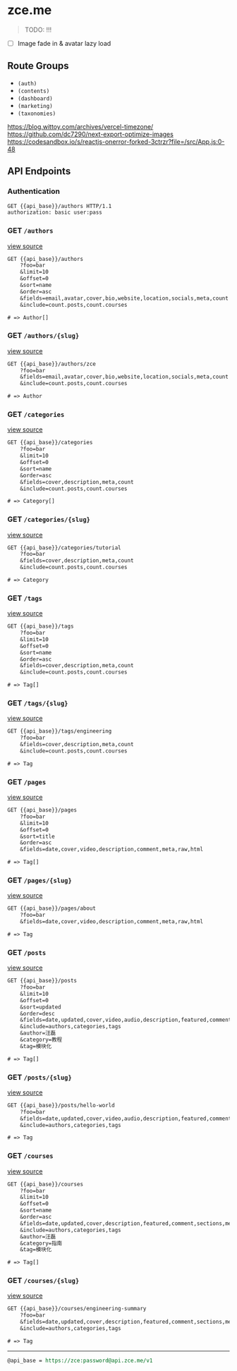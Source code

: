 # zce.me

> TODO: !!!

- [ ] Image fade in & avatar lazy load

## Route Groups

- `(auth)`
- `(contents)`
- `(dashboard)`
- `(marketing)`
- `(taxonomies)`

https://blog.wittoy.com/archives/vercel-timezone/
https://github.com/dc7290/next-export-optimize-images
https://codesandbox.io/s/reactjs-onerror-forked-3ctrzr?file=/src/App.js:0-48

## API Endpoints

### Authentication

```rest
GET {{api_base}}/authors HTTP/1.1
authorization: basic user:pass
```

### GET `/authors`

[view source](api/authors/index.ts)

```rest
GET {{api_base}}/authors
    ?foo=bar
    &limit=10
    &offset=0
    &sort=name
    &order=asc
    &fields=email,avatar,cover,bio,website,location,socials,meta,count
    &include=count.posts,count.courses

# => Author[]
```

### GET `/authors/{slug}`

[view source](api/authors/[slug].ts)

```rest
GET {{api_base}}/authors/zce
    ?foo=bar
    &fields=email,avatar,cover,bio,website,location,socials,meta,count
    &include=count.posts,count.courses

# => Author
```

### GET `/categories`

[view source](api/categories/index.ts)

```rest
GET {{api_base}}/categories
    ?foo=bar
    &limit=10
    &offset=0
    &sort=name
    &order=asc
    &fields=cover,description,meta,count
    &include=count.posts,count.courses

# => Category[]
```

### GET `/categories/{slug}`

[view source](api/categories/[slug].ts)

```rest
GET {{api_base}}/categories/tutorial
    ?foo=bar
    &fields=cover,description,meta,count
    &include=count.posts,count.courses

# => Category
```

### GET `/tags`

[view source](api/tags/index.ts)

```rest
GET {{api_base}}/tags
    ?foo=bar
    &limit=10
    &offset=0
    &sort=name
    &order=asc
    &fields=cover,description,meta,count
    &include=count.posts,count.courses

# => Tag[]
```

### GET `/tags/{slug}`

[view source](api/tags/[slug].ts)

```rest
GET {{api_base}}/tags/engineering
    ?foo=bar
    &fields=cover,description,meta,count
    &include=count.posts,count.courses

# => Tag
```

### GET `/pages`

[view source](api/pages/index.ts)

```rest
GET {{api_base}}/pages
    ?foo=bar
    &limit=10
    &offset=0
    &sort=title
    &order=asc
    &fields=date,cover,video,description,comment,meta,raw,html

# => Tag[]
```

### GET `/pages/{slug}`

[view source](api/pages/[slug].ts)

```rest
GET {{api_base}}/pages/about
    ?foo=bar
    &fields=date,cover,video,description,comment,meta,raw,html

# => Tag
```

### GET `/posts`

[view source](api/posts/index.ts)

```rest
GET {{api_base}}/posts
    ?foo=bar
    &limit=10
    &offset=0
    &sort=updated
    &order=desc
    &fields=date,updated,cover,video,audio,description,featured,comment,meta,excerpt,raw,html
    &include=authors,categories,tags
    &author=汪磊
    &category=教程
    &tag=模块化

# => Tag[]
```

### GET `/posts/{slug}`

[view source](api/posts/[slug].ts)

```rest
GET {{api_base}}/posts/hello-world
    ?foo=bar
    &fields=date,updated,cover,video,audio,description,featured,comment,meta,excerpt,raw,html
    &include=authors,categories,tags

# => Tag
```

### GET `/courses`

[view source](api/courses/index.ts)

```rest
GET {{api_base}}/courses
    ?foo=bar
    &limit=10
    &offset=0
    &sort=name
    &order=asc
    &fields=date,updated,cover,description,featured,comment,sections,meta,excerpt,raw,html
    &include=authors,categories,tags
    &author=汪磊
    &category=指南
    &tag=模块化

# => Tag[]
```

### GET `/courses/{slug}`

[view source](api/courses/[slug].ts)

```rest
GET {{api_base}}/courses/engineering-summary
    ?foo=bar
    &fields=date,updated,cover,description,featured,comment,sections,meta,excerpt,raw,html
    &include=authors,categories,tags

# => Tag
```

---

```rest
@api_base = https://zce:password@api.zce.me/v1
```
